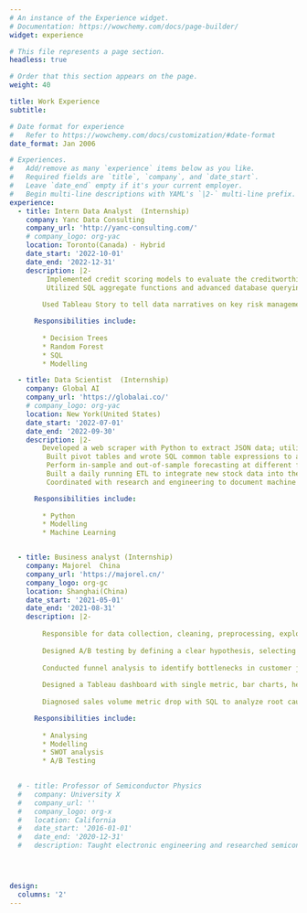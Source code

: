 ```yaml
---
# An instance of the Experience widget.
# Documentation: https://wowchemy.com/docs/page-builder/
widget: experience

# This file represents a page section.
headless: true

# Order that this section appears on the page.
weight: 40

title: Work Experience
subtitle:

# Date format for experience
#   Refer to https://wowchemy.com/docs/customization/#date-format
date_format: Jan 2006

# Experiences.
#   Add/remove as many `experience` items below as you like.
#   Required fields are `title`, `company`, and `date_start`.
#   Leave `date_end` empty if it's your current employer.
#   Begin multi-line descriptions with YAML's `|2-` multi-line prefix.
experience:
  - title: Intern Data Analyst  (Internship)
    company: Yanc Data Consulting
    company_url: 'http://yanc-consulting.com/'
    # company_logo: org-yac
    location: Toronto(Canada) · Hybrid
    date_start: '2022-10-01'
    date_end: '2022-12-31'
    description: |2-
         Implemented credit scoring models to evaluate the creditworthiness of loan applicants and predicted loan default possibility based on user demographics with decision tree and random forest, achieving an AUC of ~0.8
         Utilized SQL aggregate functions and advanced database querying techniques to extract, manipulate and analyze banking and financial data; visualized the patterns and trends from risk assessment in Excel
        
        Used Tableau Story to tell data narratives on key risk management metrics, such as portfolio diversification

      Responsibilities include:
        
        * Decision Trees
        * Random Forest
        * SQL
        * Modelling

  - title: Data Scientist  (Internship)
    company: Global AI
    company_url: 'https://globalai.co/'
    # company_logo: org-yac
    location: New York(United States)
    date_start: '2022-07-01'
    date_end: '2022-09-30'
    description: |2-
        Developed a web scraper with Python to extract JSON data; utilized Pandas, Numpy and Matplotlib to perform exploratory data analysis, summarize the data extraction results and clean the stock data for modeling
         Built pivot tables and wrote SQL common table expressions to aggregate and analyze stock data efficiently
         Perform in-sample and out-of-sample forecasting at different frequencies using linear regression as baseline; evaluated the performance of ARIMA, SVM, and Holt-Winter machine learning models w/ MSE & R-Squared
         Built a daily running ETL to integrate new stock data into the time series, clustering & classification models
         Coordinated with research and engineering to document machine learning knowledge and use guide

      Responsibilities include:
        
        * Python
        * Modelling
        * Machine Learning


  - title: Business analyst (Internship)
    company: Majorel  China
    company_url: 'https://majorel.cn/'
    company_logo: org-gc
    location: Shanghai(China)
    date_start: '2021-05-01'
    date_end: '2021-08-31'
    description: |2-
          
        Responsible for data collection, cleaning, preprocessing, exploration and analysis for FMCG industry; used SWOT and Porters’ Five Forces to analyze industry & market conditions
        
        Designed A/B testing by defining a clear hypothesis, selecting a representative sample to randomly divide into control and treatment groups; measured the impact of pricing and promotion on sales and customer behavior
        
        Conducted funnel analysis to identify bottlenecks in customer journey and improve the overall conversion rate
        
        Designed a Tableau dashboard with single metric, bar charts, heat maps and scheduled delivery to stakeholders
        
        Diagnosed sales volume metric drop with SQL to analyze root cause and provide data-driven recommendations

      Responsibilities include:
        
        * Analysing
        * Modelling
        * SWOT analysis
        * A/B Testing
        

  # - title: Professor of Semiconductor Physics
  #   company: University X
  #   company_url: ''
  #   company_logo: org-x
  #   location: California
  #   date_start: '2016-01-01'
  #   date_end: '2020-12-31'
  #   description: Taught electronic engineering and researched semiconductor physics.




design:
  columns: '2'
---
```


